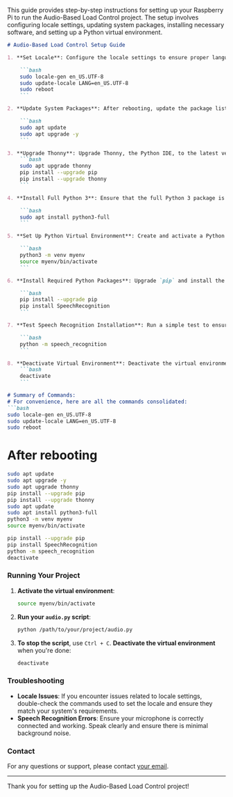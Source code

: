 
This guide provides step-by-step instructions for setting up your Raspberry Pi to run the Audio-Based Load Control project. The setup involves configuring locale settings, updating system packages, installing necessary software, and setting up a Python virtual environment.

```markdown
# Audio-Based Load Control Setup Guide

1. **Set Locale**: Configure the locale settings to ensure proper language support:

    ```bash
    sudo locale-gen en_US.UTF-8
    sudo update-locale LANG=en_US.UTF-8
    sudo reboot
    ```

2. **Update System Packages**: After rebooting, update the package lists and upgrade installed packages:

    ```bash
    sudo apt update
    sudo apt upgrade -y
    ```

3. **Upgrade Thonny**: Upgrade Thonny, the Python IDE, to the latest version:
    ```bash
    sudo apt upgrade thonny
    pip install --upgrade pip
    pip install --upgrade thonny
    ```

4. **Install Full Python 3**: Ensure that the full Python 3 package is installed:

    ```bash
    sudo apt install python3-full
    ```

5. **Set Up Python Virtual Environment**: Create and activate a Python virtual environment for your project:

    ```bash
    python3 -m venv myenv
    source myenv/bin/activate
    ```

6. **Install Required Python Packages**: Upgrade `pip` and install the necessary Python packages.

    ```bash
    pip install --upgrade pip
    pip install SpeechRecognition
    ```

7. **Test Speech Recognition Installation**: Run a simple test to ensure that the SpeechRecognition package is installed correctly:

    ```bash
    python -m speech_recognition
    ```

8. **Deactivate Virtual Environment**: Deactivate the virtual environment when you're done.
    ```bash
    deactivate
    ```

# Summary of Commands: 
# For convenience, here are all the commands consolidated:
```bash
sudo locale-gen en_US.UTF-8
sudo update-locale LANG=en_US.UTF-8
sudo reboot
```
# After rebooting
 ```bash
sudo apt update
sudo apt upgrade -y
sudo apt upgrade thonny
pip install --upgrade pip
pip install --upgrade thonny
sudo apt update
sudo apt install python3-full
python3 -m venv myenv
source myenv/bin/activate
```

 ```bash
pip install --upgrade pip
pip install SpeechRecognition
python -m speech_recognition
deactivate
```

### Running Your Project

1. **Activate the virtual environment**:
    ```bash
    source myenv/bin/activate
    ```

2. **Run your `audio.py` script**:
    ```bash
    python /path/to/your/project/audio.py
    ```

3. **To stop the script**, use `Ctrl + C`. **Deactivate the virtual environment** when you're done:
    ```bash
    deactivate
    ```

### Troubleshooting

- **Locale Issues**: If you encounter issues related to locale settings, double-check the commands used to set the locale and ensure they match your system's requirements.
- **Speech Recognition Errors**: Ensure your microphone is correctly connected and working. Speak clearly and ensure there is minimal background noise.

### Contact

For any questions or support, please contact [your email](mailto:pchafle903@gmail.com).

---

Thank you for setting up the Audio-Based Load Control project!
```
